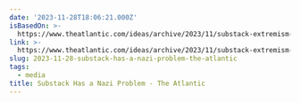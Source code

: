 ```yaml
---
date: '2023-11-28T18:06:21.000Z'
isBasedOn: >-
  https://www.theatlantic.com/ideas/archive/2023/11/substack-extremism-nazi-white-supremacy-newsletters/676156/
link: >-
  https://www.theatlantic.com/ideas/archive/2023/11/substack-extremism-nazi-white-supremacy-newsletters/676156/
slug: 2023-11-28-substack-has-a-nazi-problem-the-atlantic
tags:
  - media
title: Substack Has a Nazi Problem - The Atlantic
---
```


